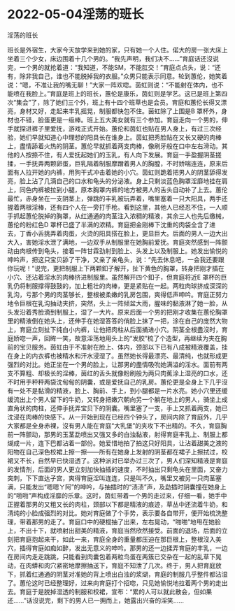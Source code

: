 # 2022-05-04淫荡的班长



淫荡的班长



班长是外宿生，大家今天放学来到她的家，只有她一个人住。偌大的房一张大床上坐着三个少女，床边围着十几个男的。“我先声明，我们决不……”育庭话还沒说完，一个男的就抢着道：“我知道，不能SM，不能肛交！”育庭点点头，说：“还有，除非我自己，谁也不能脱掉我的衣服。”众男只能表示同意。轮到蕙伦，她笑着说：“嗯，不准让我的嘴无聊！”大家一阵欢唿。茵虹则说：“不能射在体内，也不能喷在我脸上。”育庭是班上的班长，蕙伦是康乐，茵虹则是学艺。这已是班上第四次“集会”了，除了她们三个外，班上有十四个班草也是会员。育庭和蕙伦长得又漂亮，身材又好，走起来丰乳摇晃，制服都快包不住。茵虹除了上围是B 罩杯外，身材也不错，脸蛋更是一级棒。班上五大美女就有三个参加。育庭走向一个男的，伸手就探进裤子里爱抚，游戏正式开始。蕙伦和茵虹也贴在男人身上，有过三次经验，她们早就知道心中理想的阳具长在谁身上。茵虹把秀脸贴在又长又硬的肉棒上，盡情舔着火热的阴茎。蕙伦早就抓着两支肉棒，像刷牙般在口中左右滑动。其他的人按捺不住，有人爱抚起她们的玉乳，有人向下发展。育庭一手盈握阴茎搓揉，一手抚弄两颗卵蛋，巨乳隔着制服摩蹭着男人的胸膛，不时娇喘连连，原来后面有人拉开她的内裤，用狗干式冲击着她的小穴。茵虹则跪着把男人的阴茎舔得发亮，脸上沾了几滴自己的口水和龟头的分泌液。身上只剩淡蓝色胸罩淫靡地挂在肩上，同色内裤被拉到小腿，原本胸罩内裤的地方被男人的舌头自动补了上去。蕙伦最忙，赤身坐在一支阴茎上，弹跳的丰乳被玩弄着，嘴里塞着一只大阳具，两手还握着两根淫棒，还有四个人在一旁打手枪。看到这里，其他人已经忍不住，一人顺手抓起蕙伦脱掉的胸罩，从红通通的肉茎注入浓稠的精液，其余三人也先后缴械，蕙伦的粉红色D 罩杯已盛了半满的浓精。育庭把金刚棒下沈重的肉袋全含了进去，丁香小舌挑弄着肉蛋，火烫的阳具搭在脸上，更显巨大。后面的男人一边大出大入，害她淫水泄了满地，一边双手从制服里在她胸前爱抚。育庭突然感到一阵颤动由肉根传到龟头，接着一阵甘霖劲射到脸上、头发上以及制服上。她发出愉悦的呻吟声，把这只宝贝舔了干净，又亲了亲龟头，说：“先去休息吧，一会我还要跟你玩呢！”说完，更把制服上下两颗釦子解开，扯下黄色的胸罩，转身把刚才插在小穴、还沾着淫水的肉棒挤进制服里。虽然解开四个釦子，但育庭将近E 罩杯的巨乳仍将制服撑得鼓鼓的，加上粗壮的肉棒，更是紧贴在一起。两粒肉球挤成深深的乳沟，亏那个男的肉茎够长，整根被柔嫩的乳房包围，爽得低声呻吟。育庭正努力地令巨根在乳沟抽动夹挤，突然，头上一阵倾盆大雨，腥味的黏液淋了她一脸，从头发沿着秀脸滴到制服上，湿了一大片。原来后面一个男的把刚才收集在蕙伦胸罩里的精液倒在她头上，还伸手在她湿答答的俏脸上抹了一把，涂在自己的庞然大物上，育庭立刻扯下纯白小内裤，让他把肉柱从后面捅进小穴。阴茎全根盡沒时，育庭娇唿一声，回眸一笑，故意淫荡地用头上的“发胶”梳了个造型，再继续为夹在胸前的宝贝服务。茵虹由于不准射在脸上、体内，颈部以下已有八成被精液覆盖，挂在身上的内衣裤也被精水和汗水浸湿了。虽然她长得最漂亮、最清纯，也就形成更强烈的对比。她正坐在一个男的脸上，让那男的盡情吸吮她满溢的淫水。面前有两支不算粗、却极长的淫棒，茵红的舌头就像粉刷般为两只肉蕉涂上湿亮的口水，还不时用手秤秤两袋沈甸甸的阴囊，或是爱抚自己的乳房。蕙伦更是全身上下几乎沒有一处不是黏滑的精液，脸上、胸前、手上，到小腿都是一片水亮。她小穴里还缓缓流出上个男人留下的牛奶，又转身把嫩穴朝向另一个躺在地上的男人，骑坐上成直角状的肉柱，还伸手抚弄宝贝下的阴囊。嘴里塞了一支，手上又抓着两支，她已沈浸在肉棒的快感下。从一开始到现在已经四个钟头了，房间内除了育庭外，几乎大家都是全身赤裸，沒有男人能在育庭“大乳堡”的夹攻下不出精的。不久，育庭胸前一阵颤动，那男的玉茎勐喷出又强又多的白浊黏液，射得育庭丰乳上、制服上都煳成一片，连下巴都沾着一部份。她爱惜地拍了拍这只好阳具，让沾着甜美之液的阳物在自己深色校裙上擦一擦——所有在她身上发射的阴茎都在裙子上擦拭过，校裙又不长，自然早已快湿透了。这种派对已举办过三次了，男人们深知精液是育庭的发情剂，后面的男人更立刻加快抽插的速度，不时抽出只剩龟头在里面，又奋力突刺，下下直达子宫，爽得育庭淫叫连连，只是叫不久，嘴里又被另一只肉茎塞满，只能发出“嗯嗯ㄚ阿”的呻吟，与抽插时的“渍渍”声，及勐插时阴囊撞在她身上的“啪啪”声构成淫靡的乐章。这时，茵虹带着一个男的走过来，仔细一看，她手中正握着那男的又粗又长的肉柱，颈部以下都是精液的痕迹，草丛中还流着牛奶，和清纯的小脸成强烈的对比。她对育庭做了个手势，表示要各自带开，便开始梳洗整理，带着那男的走了。育庭口中的硬棍抽了出来，左右晃动，“啪啪”地甩在她脸上，不出十下，就喷射出甜美的精液，育庭当然欣然接受。前面的退场，后面的立刻把育庭抱起来干，如此一来，育庭全身的重量都压迫在那巨根上，整根沒入美穴，插得育庭如痴如醉，发出无意义的呻吟。那男的还一边揉弄育庭的丰乳，一边在房间内走走跳跳，只能看到肉囊包着两粒鸟蛋在两簇已交杂在一起的乱草下晃动，在肉蟒和肉穴紧密地摩擦抽送下，育庭不知泄了几次。终于，男人把育庭放下，抓着红通通的阴茎对准她的背上喷出白浊的浆煳，育庭的制服几乎整件都沾湿了。蕙伦这时已经整理好，过来向育庭打个招唿，只见她愉悦地拉着两个男的走出去。育庭于是脱掉湿透的制服和校裙，宣布：“累的人可以就此散会，但如果还……”话沒说完，剩下的男人已一拥而上，她露出兴奋的淫笑……
            

